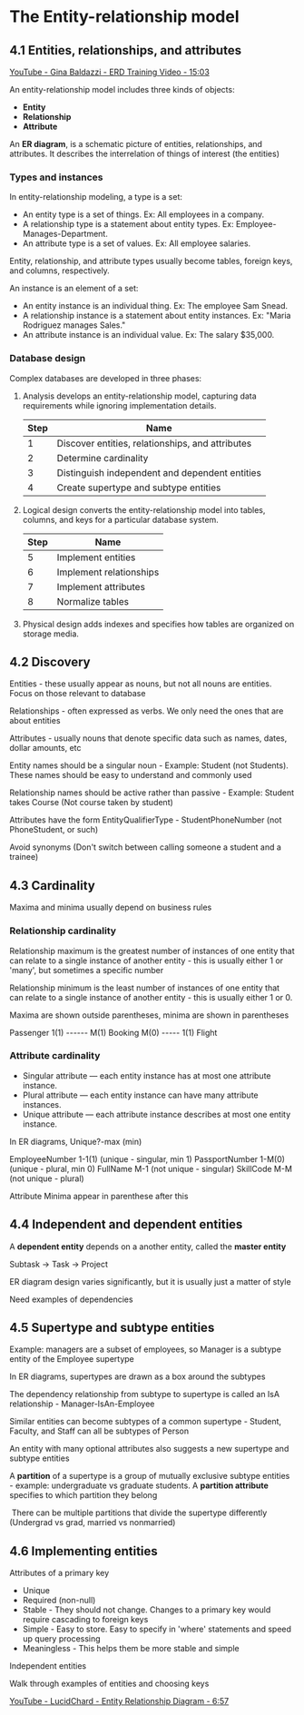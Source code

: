 # The Entity-relationship model

## 4.1 Entities, relationships, and attributes

[YouTube - Gina Baldazzi - ERD Training Video - 15:03](https://www.youtube.com/watch?v=-fQ-bRllhXc)

An entity-relationship model includes three kinds of objects:

- **Entity**
- **Relationship**
- **Attribute**

An **ER diagram**, is a schematic picture of entities, relationships, and attributes. It describes the interrelation of things of interest (the entities)

### Types and instances

In entity-relationship modeling, a type is a set:

- An entity type is a set of things. Ex: All employees in a company.
- A relationship type is a statement about entity types. Ex: Employee-Manages-Department. 
- An attribute type is a set of values. Ex: All employee salaries. 

Entity, relationship, and attribute types usually become tables, foreign keys, and columns, respectively.

An instance is an element of a set:

- An entity instance is an individual thing. Ex: The employee Sam Snead.
-  A relationship instance is a statement about entity instances. Ex: "Maria Rodriguez manages Sales."
- An attribute instance is an individual value. Ex: The salary $35,000.

### Database design

Complex databases are developed in three phases: 

1. Analysis develops an entity-relationship model, capturing data requirements while ignoring implementation details.

   | Step | Name                                             |
   | ---- | ------------------------------------------------ |
   | 1    | Discover entities, relationships, and attributes |
   | 2    | Determine cardinality                            |
   | 3    | Distinguish independent and dependent entities   |
   | 4    | Create supertype and subtype entities            |

2. Logical design converts the entity-relationship model into tables, columns, and keys for a particular database system.

   | Step | Name                    |
   | ---- | ----------------------- |
   | 5    | Implement entities      |
   | 6    | Implement relationships |
   | 7    | Implement attributes    |
   | 8    | Normalize tables        |

3. Physical design adds indexes and specifies how tables are organized on storage media.

## 4.2 Discovery

Entities - these usually appear as nouns, but not all nouns are entities. Focus on those relevant to database

Relationships - often expressed as verbs. We only need the ones that are about entities

Attributes - usually nouns that denote specific data such as names, dates, dollar amounts, etc

Entity names should be a singular noun - Example: Student (not Students). These names should be easy to understand and commonly used

Relationship names should be active rather than passive - Example: Student takes Course (Not course taken by student)

Attributes have the form EntityQualifierType - StudentPhoneNumber (not PhoneStudent, or such)

Avoid synonyms (Don't switch between calling someone a student and a trainee)

## 4.3 Cardinality

Maxima and minima usually depend on business rules

### Relationship cardinality

Relationship maximum is the greatest number of instances of one entity that can relate to a single instance of another entity - this is usually either 1 or 'many', but sometimes a specific number

Relationship minimum is the least number of instances of one entity that can relate to a single instance of another entity - this is usually either 1 or 0. 

Maxima are shown outside parentheses, minima are shown in parentheses

Passenger 1(1) ------ M(1)   Booking   M(0) ----- 1(1) Flight

### Attribute cardinality

- Singular attribute — each entity instance has at most one attribute instance.
- Plural attribute — each entity instance can have many attribute instances.
- Unique attribute — each attribute instance describes at most one entity instance.

In ER diagrams, Unique?-max (min)

EmployeeNumber 1-1(1)  (unique - singular, min 1)
PassportNumber 1-M(0) (unique - plural, min 0)
FullName M-1 (not unique - singular)
SkillCode M-M (not unique - plural)

Attribute Minima appear in parenthese after this

## 4.4 Independent and dependent entities

A **dependent entity** depends on a another entity, called the **master entity**

Subtask -> Task -> Project

ER diagram design varies significantly, but it is usually just a matter of style

Need examples of dependencies

## 4.5 Supertype and subtype entities

Example: managers are a subset of employees, so Manager is a subtype entity of the Employee supertype

In ER diagrams, supertypes are drawn as a box around the subtypes

The dependency relationship from subtype to supertype is called an IsA relationship - Manager-IsAn-Employee

Similar entities can become subtypes of a common supertype - Student, Faculty, and Staff can all be subtypes of Person

An entity with many optional attributes also suggests a new supertype and subtype entities

A **partition** of a supertype is a group of mutually exclusive subtype entities - example: undergraduate vs graduate students. A **partition attribute** specifies to which partition they belong

​	There can be multiple partitions that divide the supertype differently (Undergrad vs grad, married vs nonmarried)

## 4.6 Implementing entities

Attributes of a primary key

* Unique
* Required (non-null)
* Stable - They should not change. Changes to a primary key would require cascading to foreign keys
* Simple - Easy to store. Easy to specify in 'where' statements and speed up query processing
* Meaningless - This helps them be more stable and simple

Independent entities

Walk through examples of entities and choosing keys

[YouTube - LucidChard - Entity Relationship Diagram - 6:57](https://www.youtube.com/watch?v=QpdhBUYk7Kk)

